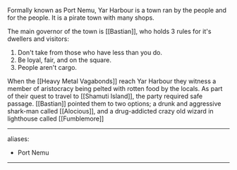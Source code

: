 Formally known as Port Nemu, Yar Harbour is a town ran by the people and for the people. It is a pirate town with many shops.

The main governor of the town is [[Bastian]], who holds 3 rules for it's dwellers and visitors:
1. Don't take from those who have less than you do. 
2. Be loyal, fair, and on the square. 
3. People aren't cargo.

When the [[Heavy Metal Vagabonds]] reach Yar Harbour they witness a member of aristocracy being pelted with rotten food by the locals. As part of their quest to travel to [[Shamuti Island]], the party required safe passage. [[Bastian]] pointed them to two options; a drunk and aggressive shark-man called [[Alocious]], and a drug-addicted crazy old wizard in lighthouse called [[Fumblemore]]

--- 
aliases: 
- Port Nemu
---